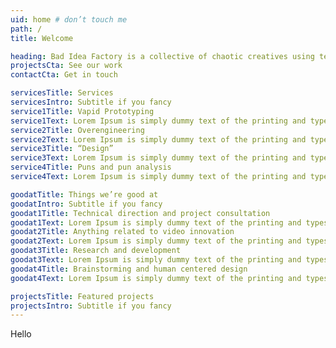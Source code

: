 ```yaml
---
uid: home # don’t touch me
path: /
title: Welcome

heading: Bad Idea Factory is a collective of chaotic creatives using technology to make people thinking face emoji. We have been working in this space for hundreds of thousands of years.
projectsCta: See our work
contactCta: Get in touch

servicesTitle: Services
servicesIntro: Subtitle if you fancy
service1Title: Vapid Prototyping
service1Text: Lorem Ipsum is simply dummy text of the printing and typesetting industry. Lorem Ipsum has been the industry's standard dummy text ever since the 1500s.
service2Title: Overengineering
service2Text: Lorem Ipsum is simply dummy text of the printing and typesetting industry. Lorem Ipsum has been the industry's standard dummy text ever since the 1500s.
service3Title: “Design”
service3Text: Lorem Ipsum is simply dummy text of the printing and typesetting industry. Lorem Ipsum has been the industry's standard dummy text ever since the 1500s.
service4Title: Puns and pun analysis
service4Text: Lorem Ipsum is simply dummy text of the printing and typesetting industry. Lorem Ipsum has been the industry's standard dummy text ever since the 1500s.

goodatTitle: Things we’re good at
goodatIntro: Subtitle if you fancy
goodat1Title: Technical direction and project consultation
goodat1Text: Lorem Ipsum is simply dummy text of the printing and typesetting industry. Lorem Ipsum has been the industry's standard dummy text ever since the 1500s.
goodat2Title: Anything related to video innovation
goodat2Text: Lorem Ipsum is simply dummy text of the printing and typesetting industry. Lorem Ipsum has been the industry's standard dummy text ever since the 1500s.
goodat3Title: Research and development
goodat3Text: Lorem Ipsum is simply dummy text of the printing and typesetting industry. Lorem Ipsum has been the industry's standard dummy text ever since the 1500s.
goodat4Title: Brainstorming and human centered design
goodat4Text: Lorem Ipsum is simply dummy text of the printing and typesetting industry. Lorem Ipsum has been the industry's standard dummy text ever since the 1500s.

projectsTitle: Featured projects
projectsIntro: Subtitle if you fancy
---
```


Hello
